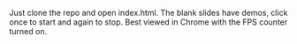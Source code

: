 Just clone the repo and open index.html. The blank slides have demos, click once to start and again to stop. Best viewed in Chrome with the FPS counter turned on.
